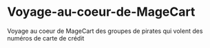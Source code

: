 # Voyage-au-coeur-de-MageCart
Voyage au coeur de MageCart des groupes de pirates qui volent des numéros de carte de crédit
